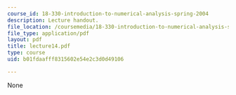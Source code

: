 ```yaml
---
course_id: 18-330-introduction-to-numerical-analysis-spring-2004
description: Lecture handout.
file_location: /coursemedia/18-330-introduction-to-numerical-analysis-spring-2004/b01fdaafff8315602e54e2c3d0d49106_lecture14.pdf
file_type: application/pdf
layout: pdf
title: lecture14.pdf
type: course
uid: b01fdaafff8315602e54e2c3d0d49106

---
```

None